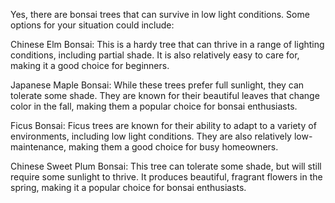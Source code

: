 Yes, there are bonsai trees that can survive in low light conditions. Some options for your situation could include:

Chinese Elm Bonsai: This is a hardy tree that can thrive in a range of lighting conditions, including partial shade. It is also relatively easy to care for, making it a good choice for beginners.

Japanese Maple Bonsai: While these trees prefer full sunlight, they can tolerate some shade. They are known for their beautiful leaves that change color in the fall, making them a popular choice for bonsai enthusiasts.

Ficus Bonsai: Ficus trees are known for their ability to adapt to a variety of environments, including low light conditions. They are also relatively low-maintenance, making them a good choice for busy homeowners.

Chinese Sweet Plum Bonsai: This tree can tolerate some shade, but will still require some sunlight to thrive. It produces beautiful, fragrant flowers in the spring, making it a popular choice for bonsai enthusiasts.